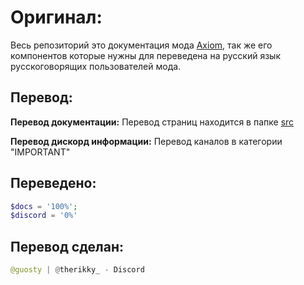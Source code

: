 # Оригинал:
Весь репозиторий это документация мода [Axiom](https://github.com/Moulberry/AxiomDocumentation), так же его компонентов которые нужны для  переведена на русский язык русскоговорящих пользователей мода.

## Перевод:
**Перевод документации:**
Перевод страниц находится в папке [src](https://github.com/therikky/translation-axiom/tree/master/src) 

**Перевод дискорд информации:**
Перевод каналов в категории "IMPORTANT"

## Переведено:
```php
$docs = '100%';
$discord = '0%'
```

## Перевод сделан:
```py
@guosty | @therikky_ - Discord
```

